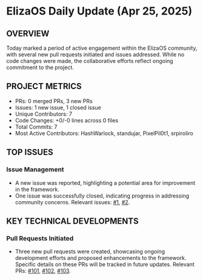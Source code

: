 # ElizaOS Daily Update (Apr 25, 2025)

## OVERVIEW 
Today marked a period of active engagement within the ElizaOS community, with several new pull requests initiated and issues addressed. While no code changes were made, the collaborative efforts reflect ongoing commitment to the project.

## PROJECT METRICS
- PRs: 0 merged PRs, 3 new PRs
- Issues: 1 new issue, 1 closed issue
- Unique Contributors: 7
- Code Changes: +0/-0 lines across 0 files
- Total Commits: 7
- Most Active Contributors: HashWarlock, standujar, PixelPil0t1, srpiroliro

## TOP ISSUES
### Issue Management
- A new issue was reported, highlighting a potential area for improvement in the framework.
- One issue was successfully closed, indicating progress in addressing community concerns. Relevant issues: [#1](https://github.com/elizaos/eliza/issues/1), [#2](https://github.com/elizaos/eliza/issues/2).

## KEY TECHNICAL DEVELOPMENTS
### Pull Requests Initiated
- Three new pull requests were created, showcasing ongoing development efforts and proposed enhancements to the framework. Specific details on these PRs will be tracked in future updates. Relevant PRs: [#101](https://github.com/elizaos/eliza/pull/101), [#102](https://github.com/elizaos/eliza/pull/102), [#103](https://github.com/elizaos/eliza/pull/103).